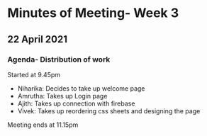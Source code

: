 # Minutes of Meeting- Week 3

## 22 April 2021
 ### Agenda- Distribution of work
 Started at 9.45pm
 - Niharika: Decides to take up welcome page
 - Amrutha: Takes up Login page
 - Ajith: Takes up connection with firebase
 - Vivek: Takes up reordering css sheets and designing the page

Meeting ends at 11.15pm 
